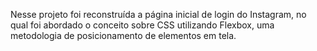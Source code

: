 Nesse projeto foi reconstruída a página inicial de login do Instagram, no qual foi abordado o conceito sobre CSS utilizando Flexbox, uma metodologia de posicionamento de elementos em tela.
